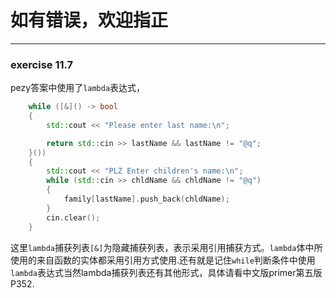 # 如有错误，欢迎指正
---

### exercise 11.7
pezy答案中使用了`lambda`表达式，
```cpp
	while ([&]() -> bool
	{
		std::cout << "Please enter last name:\n";

		return std::cin >> lastName && lastName != "@q";
	}())
	{
		std::cout << "PLZ Enter children's name:\n";
		while (std::cin >> chldName && chldName != "@q")
		{
			family[lastName].push_back(chldName);
		}
		cin.clear();
	}
```

这里`lambda`捕获列表`[&]`为隐藏捕获列表，表示采用引用捕获方式。`lambda`体中所使用的来自函数的实体都采用引用方式使用.还有就是记住`while`判断条件中使用`lambda`表达式当然lambda捕获列表还有其他形式，具体请看中文版primer第五版P352.
